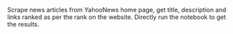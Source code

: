 Scrape news articles from YahooNews home page, get title, description and links ranked as per the rank on the website. Directly run the notebook to get the results.
